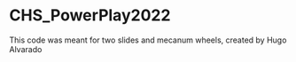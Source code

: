 # CHS_PowerPlay2022
This code was meant for two slides and mecanum wheels, created by Hugo Alvarado
